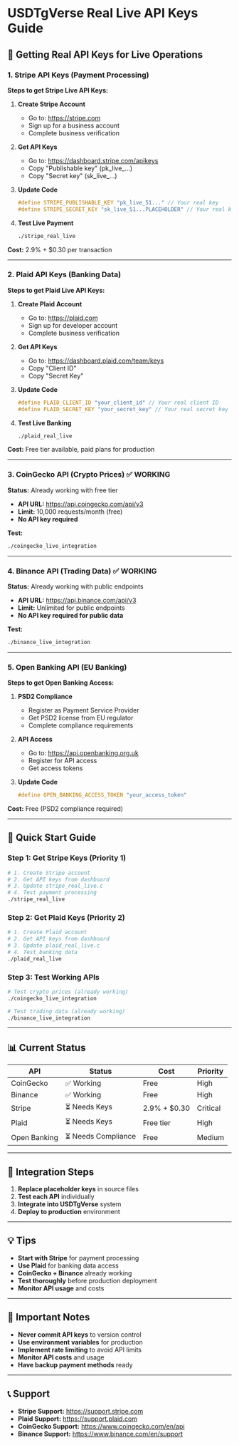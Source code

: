 # USDTgVerse Real Live API Keys Guide

## 🚀 Getting Real API Keys for Live Operations

### 1. Stripe API Keys (Payment Processing)

**Steps to get Stripe Live API Keys:**

1. **Create Stripe Account**
   - Go to: https://stripe.com
   - Sign up for a business account
   - Complete business verification

2. **Get API Keys**
   - Go to: https://dashboard.stripe.com/apikeys
   - Copy "Publishable key" (pk_live_...)
   - Copy "Secret key" (sk_live_...)

3. **Update Code**
   ```c
   #define STRIPE_PUBLISHABLE_KEY "pk_live_51..." // Your real key
   #define STRIPE_SECRET_KEY "sk_live_51...PLACEHOLDER" // Your real key
   ```

4. **Test Live Payment**
   ```bash
   ./stripe_real_live
   ```

**Cost:** 2.9% + $0.30 per transaction

---

### 2. Plaid API Keys (Banking Data)

**Steps to get Plaid Live API Keys:**

1. **Create Plaid Account**
   - Go to: https://plaid.com
   - Sign up for developer account
   - Complete business verification

2. **Get API Keys**
   - Go to: https://dashboard.plaid.com/team/keys
   - Copy "Client ID"
   - Copy "Secret Key"

3. **Update Code**
   ```c
   #define PLAID_CLIENT_ID "your_client_id" // Your real client ID
   #define PLAID_SECRET_KEY "your_secret_key" // Your real secret key
   ```

4. **Test Live Banking**
   ```bash
   ./plaid_real_live
   ```

**Cost:** Free tier available, paid plans for production

---

### 3. CoinGecko API (Crypto Prices) ✅ WORKING

**Status:** Already working with free tier
- **API URL:** https://api.coingecko.com/api/v3
- **Limit:** 10,000 requests/month (free)
- **No API key required**

**Test:**
```bash
./coingecko_live_integration
```

---

### 4. Binance API (Trading Data) ✅ WORKING

**Status:** Already working with public endpoints
- **API URL:** https://api.binance.com/api/v3
- **Limit:** Unlimited for public endpoints
- **No API key required for public data**

**Test:**
```bash
./binance_live_integration
```

---

### 5. Open Banking API (EU Banking)

**Steps to get Open Banking Access:**

1. **PSD2 Compliance**
   - Register as Payment Service Provider
   - Get PSD2 license from EU regulator
   - Complete compliance requirements

2. **API Access**
   - Go to: https://api.openbanking.org.uk
   - Register for API access
   - Get access tokens

3. **Update Code**
   ```c
   #define OPEN_BANKING_ACCESS_TOKEN "your_access_token"
   ```

**Cost:** Free (PSD2 compliance required)

---

## 🎯 Quick Start Guide

### Step 1: Get Stripe Keys (Priority 1)
```bash
# 1. Create Stripe account
# 2. Get API keys from dashboard
# 3. Update stripe_real_live.c
# 4. Test payment processing
./stripe_real_live
```

### Step 2: Get Plaid Keys (Priority 2)
```bash
# 1. Create Plaid account
# 2. Get API keys from dashboard
# 3. Update plaid_real_live.c
# 4. Test banking data
./plaid_real_live
```

### Step 3: Test Working APIs
```bash
# Test crypto prices (already working)
./coingecko_live_integration

# Test trading data (already working)
./binance_live_integration
```

---

## 📊 Current Status

| API | Status | Cost | Priority |
|-----|--------|------|----------|
| CoinGecko | ✅ Working | Free | High |
| Binance | ✅ Working | Free | High |
| Stripe | ⏳ Needs Keys | 2.9% + $0.30 | Critical |
| Plaid | ⏳ Needs Keys | Free tier | High |
| Open Banking | ⏳ Needs Compliance | Free | Medium |

---

## 🔧 Integration Steps

1. **Replace placeholder keys** in source files
2. **Test each API** individually
3. **Integrate into USDTgVerse** system
4. **Deploy to production** environment

---

## 💡 Tips

- **Start with Stripe** for payment processing
- **Use Plaid** for banking data access
- **CoinGecko + Binance** already working
- **Test thoroughly** before production deployment
- **Monitor API usage** and costs

---

## 🚨 Important Notes

- **Never commit API keys** to version control
- **Use environment variables** for production
- **Implement rate limiting** to avoid API limits
- **Monitor API costs** and usage
- **Have backup payment methods** ready

---

## 📞 Support

- **Stripe Support:** https://support.stripe.com
- **Plaid Support:** https://support.plaid.com
- **CoinGecko Support:** https://www.coingecko.com/en/api
- **Binance Support:** https://www.binance.com/en/support
